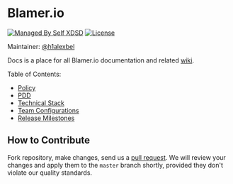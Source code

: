 # Blamer.io

[![Managed By Self XDSD](https://self-xdsd.com/b/mbself.svg)](https://self-xdsd.com/p/blamer-io/docs?provider=github)
[![License](https://img.shields.io/badge/license-MIT-green.svg)](https://github.com/blamer-io/docs/blob/master/LICENSE.txt)

Maintainer: [@h1alexbel](https://github.com/h1alexbel)

Docs is a place for all Blamer.io documentation and related [wiki](https://github.com/blamer-io/docs/wiki).

Table of Contents:

* [Policy](https://github.com/Blamer-io/docs/wiki/Policy)
* [PDD](https://github.com/Blamer-io/docs/wiki/PDD)
* [Technical Stack](https://github.com/Blamer-io/docs/wiki/Technical-Stack)
* [Team Configurations](https://github.com/Blamer-io/docs/wiki/Team-Configurations)
* [Release Milestones](https://github.com/Blamer-io/docs/wiki/Release-Milestones)

## How to Contribute

Fork repository, make changes, send us a [pull request](https://www.yegor256.com/2014/04/15/github-guidelines.html).
We will review your changes and apply them to the `master` branch shortly,
provided they don't violate our quality standards.
